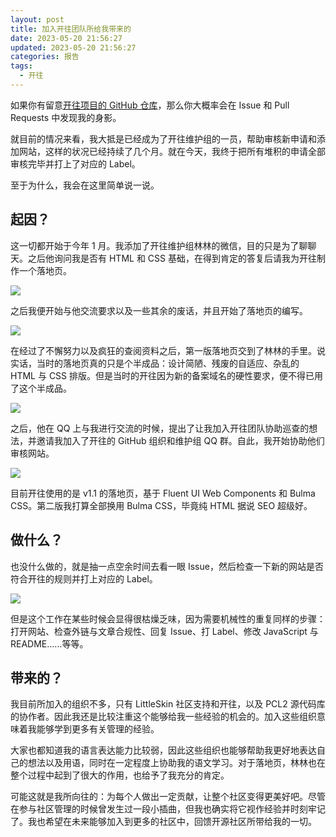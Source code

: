```yaml
---
layout: post
title: 加入开往团队所给我带来的
date: 2023-05-20 21:56:27
updated: 2023-05-20 21:56:27
categories: 报告
tags:
  - 开往
---
```


如果你有留意[开往项目的 GitHub 仓库](https://github.com/travellings-link/travellings)，那么你大概率会在 Issue 和 Pull Requests 中发现我的身影。

就目前的情况来看，我大抵是已经成为了开往维护组的一员，帮助审核新申请和添加网站，这样的状况已经持续了几个月。就在今天，我终于把所有堆积的申请全部审核完毕并打上了对应的 Label。

至于为什么，我会在这里简单说一说。

<!-- more -->

## 起因？

这一切都开始于今年 1 月。我添加了开往维护组林林的微信，目的只是为了聊聊天。之后他询问我是否有 HTML 和 CSS 基础，在得到肯定的答复后请我为开往制作一个落地页。

![](https://r2.230225.xyz/2023/05/20/4d77fcd63dd533d9e94504038b2fc7dc.webp)

之后我便开始与他交流要求以及一些其余的废话，并且开始了落地页的编写。

![](https://r2.230225.xyz/2023/05/20/ec0211c92ddefacca8b4680ba6a46fe2.webp)

在经过了不懈努力以及疯狂的查阅资料之后，第一版落地页交到了林林的手里。说实话，当时的落地页真的只是个半成品：设计简陋、残废的自适应、杂乱的 HTML 与 CSS 排版。但是当时的开往因为新的备案域名的硬性要求，便不得已用了这个半成品。

![](https://r2.230225.xyz/2023/05/20/a7fe8c982ce51b649a890e7e7d829dc8.webp)

之后，他在 QQ 上与我进行交流的时候，提出了让我加入开往团队协助巡查的想法，并邀请我加入了开往的 GitHub 组织和维护组 QQ 群。自此，我开始协助他们审核网站。

![](https://r2.230225.xyz/2023/05/20/e41b8f8dfbf20a17d3a21662917aff74.webp)

目前开往使用的是 v1.1 的落地页，基于 Fluent UI Web Components 和 Bulma CSS。第二版我打算全部换用 Bulma CSS，毕竟纯 HTML 据说 SEO 超级好。

## 做什么？

也没什么做的，就是抽一点空余时间去看一眼 Issue，然后检查一下新的网站是否符合开往的规则并打上对应的 Label。

![](https://r2.230225.xyz/2023/05/20/6ee14f9c51a9501fc75e6b054f44e9fa.webp)

但是这个工作在某些时候会显得很枯燥乏味，因为需要机械性的重复同样的步骤：打开网站、检查外链与文章合规性、回复 Issue、打 Label、修改 JavaScript 与 README......等等。

## 带来的？

我目前所加入的组织不多，只有 LittleSkin 社区支持和开往，以及 PCL2 源代码库的协作者。因此我还是比较注重这个能够给我一些经验的机会的。加入这些组织意味着我能够学到更多有关管理的经验。

大家也都知道我的语言表达能力比较弱，因此这些组织也能够帮助我更好地表达自己的想法以及用语，同时在一定程度上协助我的语文学习。对于落地页，林林也在整个过程中起到了很大的作用，也给予了我充分的肯定。

可能这就是我所向往的：为每个人做出一定贡献，让整个社区变得更美好吧。尽管在参与社区管理的时候曾发生过一段小插曲，但我也确实将它视作经验并时刻牢记了。我也希望在未来能够加入到更多的社区中，回馈开源社区所带给我的一切。